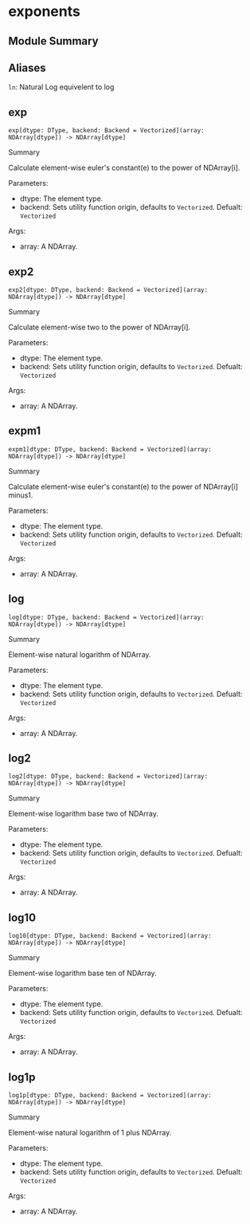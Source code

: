 



# exponents

##  Module Summary
  

## Aliases
  
`ln`: Natural Log equivelent to log
## exp


```Mojo
exp[dtype: DType, backend: Backend = Vectorized](array: NDArray[dtype]) -> NDArray[dtype]
```  
Summary  
  
Calculate element-wise euler's constant(e) to the power of NDArray[i].  
  
Parameters:  

- dtype: The element type.
- backend: Sets utility function origin, defaults to `Vectorized`. Defualt: `Vectorized`
  
Args:  

- array: A NDArray.

## exp2


```Mojo
exp2[dtype: DType, backend: Backend = Vectorized](array: NDArray[dtype]) -> NDArray[dtype]
```  
Summary  
  
Calculate element-wise two to the power of NDArray[i].  
  
Parameters:  

- dtype: The element type.
- backend: Sets utility function origin, defaults to `Vectorized`. Defualt: `Vectorized`
  
Args:  

- array: A NDArray.

## expm1


```Mojo
expm1[dtype: DType, backend: Backend = Vectorized](array: NDArray[dtype]) -> NDArray[dtype]
```  
Summary  
  
Calculate element-wise euler's constant(e) to the power of NDArray[i] minus1.  
  
Parameters:  

- dtype: The element type.
- backend: Sets utility function origin, defaults to `Vectorized`. Defualt: `Vectorized`
  
Args:  

- array: A NDArray.

## log


```Mojo
log[dtype: DType, backend: Backend = Vectorized](array: NDArray[dtype]) -> NDArray[dtype]
```  
Summary  
  
Element-wise natural logarithm of NDArray.  
  
Parameters:  

- dtype: The element type.
- backend: Sets utility function origin, defaults to `Vectorized`. Defualt: `Vectorized`
  
Args:  

- array: A NDArray.

## log2


```Mojo
log2[dtype: DType, backend: Backend = Vectorized](array: NDArray[dtype]) -> NDArray[dtype]
```  
Summary  
  
Element-wise logarithm base two of NDArray.  
  
Parameters:  

- dtype: The element type.
- backend: Sets utility function origin, defaults to `Vectorized`. Defualt: `Vectorized`
  
Args:  

- array: A NDArray.

## log10


```Mojo
log10[dtype: DType, backend: Backend = Vectorized](array: NDArray[dtype]) -> NDArray[dtype]
```  
Summary  
  
Element-wise logarithm base ten of NDArray.  
  
Parameters:  

- dtype: The element type.
- backend: Sets utility function origin, defaults to `Vectorized`. Defualt: `Vectorized`
  
Args:  

- array: A NDArray.

## log1p


```Mojo
log1p[dtype: DType, backend: Backend = Vectorized](array: NDArray[dtype]) -> NDArray[dtype]
```  
Summary  
  
Element-wise natural logarithm of 1 plus NDArray.  
  
Parameters:  

- dtype: The element type.
- backend: Sets utility function origin, defaults to `Vectorized`. Defualt: `Vectorized`
  
Args:  

- array: A NDArray.
